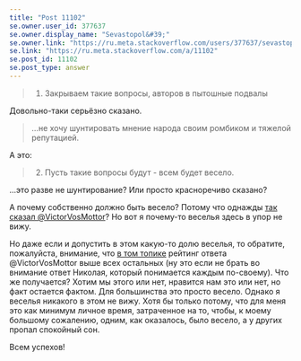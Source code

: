 ```yaml
---
title: "Post 11102"
se.owner.user_id: 377637
se.owner.display_name: "Sevastopol&#39;"
se.owner.link: "https://ru.meta.stackoverflow.com/users/377637/sevastopol"
se.link: "https://ru.meta.stackoverflow.com/a/11102"
se.post_id: 11102
se.post_type: answer
---
```

<blockquote>
<ol>
<li>Закрываем такие вопросы, авторов в пытошные подвалы</li>
</ol>
</blockquote>
<p>Довольно-таки серьёзно сказано.</p>
<blockquote>
<p>...не хочу шунтировать мнение народа своим ромбиком и тяжелой
репутацией.</p>
</blockquote>
<p>А это:</p>
<blockquote>
<ol start="2">
<li>Пусть такие вопросы будут - всем будет весело.</li>
</ol>
</blockquote>
<p>...это разве не шунтирование? Или просто красноречиво сказано?</p>
<p>А почему собственно должно быть весело? Потому что однажды <a href="https://ru.meta.stackoverflow.com/a/10375/377637">так сказал @VictorVosMottor</a>? Но вот я почему-то веселья здесь в упор не вижу.</p>
<p>Но даже если и допустить в этом какую-то долю веселья, то обратите, пожалуйста, внимание, что <a href="https://ru.meta.stackoverflow.com/q/10370/377637">в том топике</a> рейтинг ответа @VictorVosMottor выше всех остальных (ну это если не брать во внимание ответ Николая, который понимается каждым по-своему). Что же получается? Хотим мы этого или нет, нравится нам это или нет, но факт остается фактом. Для большинства это просто весело. Однако я веселья никакого в этом не вижу. Хотя бы только потому, что для меня это как минимум личное время, затраченное на то, чтобы, к моему большому сожалению, одним, как оказалось, было весело, а у других пропал спокойный сон.</p>
<p>Всем успехов!</p>
